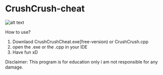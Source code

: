 # CrushCrush-cheat

![alt text](https://i.ibb.co/3mt3vPT/WM-Screenshots-20220105201445.png)

How to use?
1. Downlaod CrushCrushCheat.exe[free-version) or CrushCrush.cpp
2. open the .exe or the .cpp in your IDE
3. Have fun xD

Disclaimer: This program is for education only i am not responsible for any damage.
